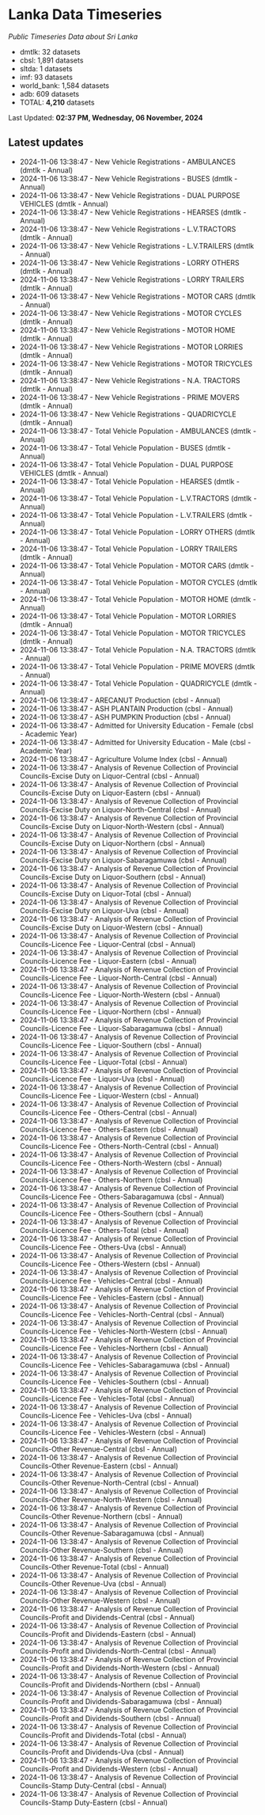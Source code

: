 # Lanka Data Timeseries
*Public Timeseries Data about Sri Lanka*

* dmtlk: 32 datasets
* cbsl: 1,891 datasets
* sltda: 1 datasets
* imf: 93 datasets
* world_bank: 1,584 datasets
* adb: 609 datasets
* TOTAL: **4,210** datasets

Last Updated: **02:37 PM, Wednesday, 06 November, 2024**

## Latest updates

* 2024-11-06 13:38:47 - New Vehicle Registrations - AMBULANCES (dmtlk - Annual)
* 2024-11-06 13:38:47 - New Vehicle Registrations - BUSES (dmtlk - Annual)
* 2024-11-06 13:38:47 - New Vehicle Registrations - DUAL PURPOSE VEHICLES (dmtlk - Annual)
* 2024-11-06 13:38:47 - New Vehicle Registrations - HEARSES (dmtlk - Annual)
* 2024-11-06 13:38:47 - New Vehicle Registrations - L.V.TRACTORS (dmtlk - Annual)
* 2024-11-06 13:38:47 - New Vehicle Registrations - L.V.TRAILERS (dmtlk - Annual)
* 2024-11-06 13:38:47 - New Vehicle Registrations - LORRY OTHERS (dmtlk - Annual)
* 2024-11-06 13:38:47 - New Vehicle Registrations - LORRY TRAILERS (dmtlk - Annual)
* 2024-11-06 13:38:47 - New Vehicle Registrations - MOTOR CARS (dmtlk - Annual)
* 2024-11-06 13:38:47 - New Vehicle Registrations - MOTOR CYCLES (dmtlk - Annual)
* 2024-11-06 13:38:47 - New Vehicle Registrations - MOTOR HOME (dmtlk - Annual)
* 2024-11-06 13:38:47 - New Vehicle Registrations - MOTOR LORRIES (dmtlk - Annual)
* 2024-11-06 13:38:47 - New Vehicle Registrations - MOTOR TRICYCLES (dmtlk - Annual)
* 2024-11-06 13:38:47 - New Vehicle Registrations - N.A. TRACTORS (dmtlk - Annual)
* 2024-11-06 13:38:47 - New Vehicle Registrations - PRIME MOVERS (dmtlk - Annual)
* 2024-11-06 13:38:47 - New Vehicle Registrations - QUADRICYCLE (dmtlk - Annual)
* 2024-11-06 13:38:47 - Total Vehicle Population - AMBULANCES (dmtlk - Annual)
* 2024-11-06 13:38:47 - Total Vehicle Population - BUSES (dmtlk - Annual)
* 2024-11-06 13:38:47 - Total Vehicle Population - DUAL PURPOSE VEHICLES (dmtlk - Annual)
* 2024-11-06 13:38:47 - Total Vehicle Population - HEARSES (dmtlk - Annual)
* 2024-11-06 13:38:47 - Total Vehicle Population - L.V.TRACTORS (dmtlk - Annual)
* 2024-11-06 13:38:47 - Total Vehicle Population - L.V.TRAILERS (dmtlk - Annual)
* 2024-11-06 13:38:47 - Total Vehicle Population - LORRY OTHERS (dmtlk - Annual)
* 2024-11-06 13:38:47 - Total Vehicle Population - LORRY TRAILERS (dmtlk - Annual)
* 2024-11-06 13:38:47 - Total Vehicle Population - MOTOR CARS (dmtlk - Annual)
* 2024-11-06 13:38:47 - Total Vehicle Population - MOTOR CYCLES (dmtlk - Annual)
* 2024-11-06 13:38:47 - Total Vehicle Population - MOTOR HOME (dmtlk - Annual)
* 2024-11-06 13:38:47 - Total Vehicle Population - MOTOR LORRIES (dmtlk - Annual)
* 2024-11-06 13:38:47 - Total Vehicle Population - MOTOR TRICYCLES (dmtlk - Annual)
* 2024-11-06 13:38:47 - Total Vehicle Population - N.A. TRACTORS (dmtlk - Annual)
* 2024-11-06 13:38:47 - Total Vehicle Population - PRIME MOVERS (dmtlk - Annual)
* 2024-11-06 13:38:47 - Total Vehicle Population - QUADRICYCLE (dmtlk - Annual)
* 2024-11-06 13:38:47 - ARECANUT Production (cbsl - Annual)
* 2024-11-06 13:38:47 - ASH PLANTAIN Production (cbsl - Annual)
* 2024-11-06 13:38:47 - ASH PUMPKIN Production (cbsl - Annual)
* 2024-11-06 13:38:47 - Admitted for University Education - Female (cbsl - Academic Year)
* 2024-11-06 13:38:47 - Admitted for University Education - Male (cbsl - Academic Year)
* 2024-11-06 13:38:47 - Agriculture Volume Index (cbsl - Annual)
* 2024-11-06 13:38:47 - Analysis of Revenue Collection of Provincial Councils-Excise Duty on Liquor-Central (cbsl - Annual)
* 2024-11-06 13:38:47 - Analysis of Revenue Collection of Provincial Councils-Excise Duty on Liquor-Eastern (cbsl - Annual)
* 2024-11-06 13:38:47 - Analysis of Revenue Collection of Provincial Councils-Excise Duty on Liquor-North-Central (cbsl - Annual)
* 2024-11-06 13:38:47 - Analysis of Revenue Collection of Provincial Councils-Excise Duty on Liquor-North-Western (cbsl - Annual)
* 2024-11-06 13:38:47 - Analysis of Revenue Collection of Provincial Councils-Excise Duty on Liquor-Northern (cbsl - Annual)
* 2024-11-06 13:38:47 - Analysis of Revenue Collection of Provincial Councils-Excise Duty on Liquor-Sabaragamuwa (cbsl - Annual)
* 2024-11-06 13:38:47 - Analysis of Revenue Collection of Provincial Councils-Excise Duty on Liquor-Southern (cbsl - Annual)
* 2024-11-06 13:38:47 - Analysis of Revenue Collection of Provincial Councils-Excise Duty on Liquor-Total (cbsl - Annual)
* 2024-11-06 13:38:47 - Analysis of Revenue Collection of Provincial Councils-Excise Duty on Liquor-Uva (cbsl - Annual)
* 2024-11-06 13:38:47 - Analysis of Revenue Collection of Provincial Councils-Excise Duty on Liquor-Western (cbsl - Annual)
* 2024-11-06 13:38:47 - Analysis of Revenue Collection of Provincial Councils-Licence Fee - Liquor-Central (cbsl - Annual)
* 2024-11-06 13:38:47 - Analysis of Revenue Collection of Provincial Councils-Licence Fee - Liquor-Eastern (cbsl - Annual)
* 2024-11-06 13:38:47 - Analysis of Revenue Collection of Provincial Councils-Licence Fee - Liquor-North-Central (cbsl - Annual)
* 2024-11-06 13:38:47 - Analysis of Revenue Collection of Provincial Councils-Licence Fee - Liquor-North-Western (cbsl - Annual)
* 2024-11-06 13:38:47 - Analysis of Revenue Collection of Provincial Councils-Licence Fee - Liquor-Northern (cbsl - Annual)
* 2024-11-06 13:38:47 - Analysis of Revenue Collection of Provincial Councils-Licence Fee - Liquor-Sabaragamuwa (cbsl - Annual)
* 2024-11-06 13:38:47 - Analysis of Revenue Collection of Provincial Councils-Licence Fee - Liquor-Southern (cbsl - Annual)
* 2024-11-06 13:38:47 - Analysis of Revenue Collection of Provincial Councils-Licence Fee - Liquor-Total (cbsl - Annual)
* 2024-11-06 13:38:47 - Analysis of Revenue Collection of Provincial Councils-Licence Fee - Liquor-Uva (cbsl - Annual)
* 2024-11-06 13:38:47 - Analysis of Revenue Collection of Provincial Councils-Licence Fee - Liquor-Western (cbsl - Annual)
* 2024-11-06 13:38:47 - Analysis of Revenue Collection of Provincial Councils-Licence Fee - Others-Central (cbsl - Annual)
* 2024-11-06 13:38:47 - Analysis of Revenue Collection of Provincial Councils-Licence Fee - Others-Eastern (cbsl - Annual)
* 2024-11-06 13:38:47 - Analysis of Revenue Collection of Provincial Councils-Licence Fee - Others-North-Central (cbsl - Annual)
* 2024-11-06 13:38:47 - Analysis of Revenue Collection of Provincial Councils-Licence Fee - Others-North-Western (cbsl - Annual)
* 2024-11-06 13:38:47 - Analysis of Revenue Collection of Provincial Councils-Licence Fee - Others-Northern (cbsl - Annual)
* 2024-11-06 13:38:47 - Analysis of Revenue Collection of Provincial Councils-Licence Fee - Others-Sabaragamuwa (cbsl - Annual)
* 2024-11-06 13:38:47 - Analysis of Revenue Collection of Provincial Councils-Licence Fee - Others-Southern (cbsl - Annual)
* 2024-11-06 13:38:47 - Analysis of Revenue Collection of Provincial Councils-Licence Fee - Others-Total (cbsl - Annual)
* 2024-11-06 13:38:47 - Analysis of Revenue Collection of Provincial Councils-Licence Fee - Others-Uva (cbsl - Annual)
* 2024-11-06 13:38:47 - Analysis of Revenue Collection of Provincial Councils-Licence Fee - Others-Western (cbsl - Annual)
* 2024-11-06 13:38:47 - Analysis of Revenue Collection of Provincial Councils-Licence Fee - Vehicles-Central (cbsl - Annual)
* 2024-11-06 13:38:47 - Analysis of Revenue Collection of Provincial Councils-Licence Fee - Vehicles-Eastern (cbsl - Annual)
* 2024-11-06 13:38:47 - Analysis of Revenue Collection of Provincial Councils-Licence Fee - Vehicles-North-Central (cbsl - Annual)
* 2024-11-06 13:38:47 - Analysis of Revenue Collection of Provincial Councils-Licence Fee - Vehicles-North-Western (cbsl - Annual)
* 2024-11-06 13:38:47 - Analysis of Revenue Collection of Provincial Councils-Licence Fee - Vehicles-Northern (cbsl - Annual)
* 2024-11-06 13:38:47 - Analysis of Revenue Collection of Provincial Councils-Licence Fee - Vehicles-Sabaragamuwa (cbsl - Annual)
* 2024-11-06 13:38:47 - Analysis of Revenue Collection of Provincial Councils-Licence Fee - Vehicles-Southern (cbsl - Annual)
* 2024-11-06 13:38:47 - Analysis of Revenue Collection of Provincial Councils-Licence Fee - Vehicles-Total (cbsl - Annual)
* 2024-11-06 13:38:47 - Analysis of Revenue Collection of Provincial Councils-Licence Fee - Vehicles-Uva (cbsl - Annual)
* 2024-11-06 13:38:47 - Analysis of Revenue Collection of Provincial Councils-Licence Fee - Vehicles-Western (cbsl - Annual)
* 2024-11-06 13:38:47 - Analysis of Revenue Collection of Provincial Councils-Other Revenue-Central (cbsl - Annual)
* 2024-11-06 13:38:47 - Analysis of Revenue Collection of Provincial Councils-Other Revenue-Eastern (cbsl - Annual)
* 2024-11-06 13:38:47 - Analysis of Revenue Collection of Provincial Councils-Other Revenue-North-Central (cbsl - Annual)
* 2024-11-06 13:38:47 - Analysis of Revenue Collection of Provincial Councils-Other Revenue-North-Western (cbsl - Annual)
* 2024-11-06 13:38:47 - Analysis of Revenue Collection of Provincial Councils-Other Revenue-Northern (cbsl - Annual)
* 2024-11-06 13:38:47 - Analysis of Revenue Collection of Provincial Councils-Other Revenue-Sabaragamuwa (cbsl - Annual)
* 2024-11-06 13:38:47 - Analysis of Revenue Collection of Provincial Councils-Other Revenue-Southern (cbsl - Annual)
* 2024-11-06 13:38:47 - Analysis of Revenue Collection of Provincial Councils-Other Revenue-Total (cbsl - Annual)
* 2024-11-06 13:38:47 - Analysis of Revenue Collection of Provincial Councils-Other Revenue-Uva (cbsl - Annual)
* 2024-11-06 13:38:47 - Analysis of Revenue Collection of Provincial Councils-Other Revenue-Western (cbsl - Annual)
* 2024-11-06 13:38:47 - Analysis of Revenue Collection of Provincial Councils-Profit and Dividends-Central (cbsl - Annual)
* 2024-11-06 13:38:47 - Analysis of Revenue Collection of Provincial Councils-Profit and Dividends-Eastern (cbsl - Annual)
* 2024-11-06 13:38:47 - Analysis of Revenue Collection of Provincial Councils-Profit and Dividends-North-Central (cbsl - Annual)
* 2024-11-06 13:38:47 - Analysis of Revenue Collection of Provincial Councils-Profit and Dividends-North-Western (cbsl - Annual)
* 2024-11-06 13:38:47 - Analysis of Revenue Collection of Provincial Councils-Profit and Dividends-Northern (cbsl - Annual)
* 2024-11-06 13:38:47 - Analysis of Revenue Collection of Provincial Councils-Profit and Dividends-Sabaragamuwa (cbsl - Annual)
* 2024-11-06 13:38:47 - Analysis of Revenue Collection of Provincial Councils-Profit and Dividends-Southern (cbsl - Annual)
* 2024-11-06 13:38:47 - Analysis of Revenue Collection of Provincial Councils-Profit and Dividends-Total (cbsl - Annual)
* 2024-11-06 13:38:47 - Analysis of Revenue Collection of Provincial Councils-Profit and Dividends-Uva (cbsl - Annual)
* 2024-11-06 13:38:47 - Analysis of Revenue Collection of Provincial Councils-Profit and Dividends-Western (cbsl - Annual)
* 2024-11-06 13:38:47 - Analysis of Revenue Collection of Provincial Councils-Stamp Duty-Central (cbsl - Annual)
* 2024-11-06 13:38:47 - Analysis of Revenue Collection of Provincial Councils-Stamp Duty-Eastern (cbsl - Annual)